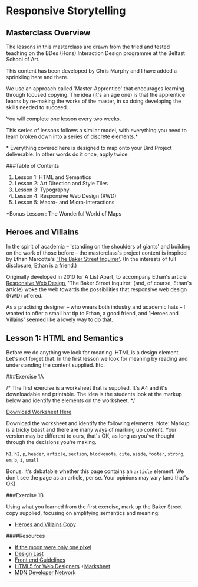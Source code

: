 Responsive Storytelling
=======================


Masterclass Overview
--------------------

The lessons in this masterclass are drawn from the tried and tested teaching on the BDes (Hons) Interaction Design programme at the Belfast School of Art.

This content has been developed by Chris Murphy and I have added a sprinkling here and there.

We use an approach called 'Master-Apprentice' that encourages learning through focused copying. The idea (it's an age one) is that the apprentice learns by re-making the works of the master, in so doing developing the skills needed to succeed.

You will complete one lesson every two weeks.

This series of lessons follows a similar model, with everything you need to learn broken down into a series of discrete elements.*

\* Everything covered here is designed to map onto your Bird Project deliverable.  In other words do it once, apply twice.



###Table of Contents

1. Lesson 1: HTML and Semantics
2. Lesson 2: Art Direction and Style Tiles
3. Lesson 3: Typography
4. Lesson 4: Responsive Web Design (RWD)
5. Lesson 5: Macro- and Micro-Interactions

*Bonus Lesson : The Wonderful World of Maps


Heroes and Villains
-------------------

In the spirit of academia – 'standing on the shoulders of giants' and building on the work of those before – the masterclass's project content is inspired by Ethan Marcotte's ['The Baker Street Inquirer'](http://alistapart.com/d/responsive-web-design/ex/ex-site-flexible.html). (In the interests of full disclosure, Ethan is a friend.)

Originally developed in 2010 for A List Apart, to accompany Ethan's article [Responsive Web Design](http://alistapart.com/article/responsive-web-design), 'The Baker Street Inquirer' (and, of course, Ethan's article) woke the web towards the possibilities that responsive web design (RWD) offered.

As a practising designer – who wears both industry and academic hats – I wanted to offer a small hat tip to Ethan, a good friend, and 'Heroes and Villains' seemed like a lovely way to do that.


Lesson 1: HTML and Semantics
----------------------------

Before we do anything we look for meaning. HTML is a design element. Let's not forget that. In the first lesson we look for meaning by reading and understanding the content supplied. Etc.


###Exercise 1A

/* The first exercise is a worksheet that is supplied. It's A4 and it's downloadable and printable. The idea is the students look at the markup below and identify the elements on the worksheet. */

[Download Worksheet Here](https://www.dropbox.com/s/neiesxpaqv4lzg7/HTMLandSemantics.pdf?dl=0)

Download the worksheet and identify the following elements. Note: Markup is a tricky beast and there are many ways of marking up content. Your version may be different to ours, that's OK, as long as you've thought through the decisions you're making.

`h1`, `h2`, `p`, `header`, `article`, `section`, `blockquote`, `cite`, `aside`, `footer`, `strong`, `em`, `b`, `i`, `small`

Bonus: It's debatable whether this page contains an `article` element. We don't see the page as an article, per se. Your opinions may vary (and that's OK).


###Exercise 1B

Using what you learned from the first exercise, mark up the Baker Street copy supplied, focusing on amplifying semantics and meaning:

+ [Heroes and Villains Copy](https://www.dropbox.com/s/k45ek547zsrjmq7/Heroes%20and%20Villans.zip?dl=0)


####Resources

+ [If the moon were only one pixel](http://joshworth.com/dev/pixelspace/pixelspace_solarsystem.html)
+ [Design Last](https://www.smashingmagazine.com/2015/02/design-last/)
+ [Front end Guidelines](https://github.com/bendc/frontend-guidelines)
+ [HTML5 for Web Designers](https://abookapart.com/products/html5-for-web-designers)
+[Marksheet](http://marksheet.io)
+ [MDN Developer Network](https://developer.mozilla.org/en-US/docs/Learn)



---- 

<!---

Lesson 2: Art Direction and Element Collages
--------------------------------------------

When trying to convey a design idea, moods, feelings and fluffy stuff like that are hard to communicate. So as designers we often use mood boards: it can be a collection of images and text  from magazines, books, photos you have taken but which are related to a design theme as a reference point.  The first excercise is to create a moodboard for Heroes and Villains the second is an element collage.

###Exercise 2A

The first exercise is a moodboard for 'Heroes and Villans'. We need to show them one we've made earlier. Remember: Master-Apprentice.

[Heres one we made earlier](https://emilydavies95.files.wordpress.com/2013/11/img_0415.jpg)

Moodboards can be created with paper (my preference) you can look through items other than whats on screen such as magazines, posters, advertisements. Exolore, imagery, color, typography, layout etc. Cut these out and place them on a A3 sheet and group them together.  Paper moodboards are a great way of gathering inspiration beyond the screen.

It could be a digital moodboard - using a tool like Niice. For this excercise I would like to see at least one paper moodboard.


###Exercise 2B

The second exercise is an Style Tile.

Your goal is to create an Style Tile – appropriate to the 'Heroes and Villains' content – that draws on your moodboard to refine a look and feel. 

For guidance you might look at Samantha Warrens article on style tiles.

[A Style Tile could look like this](https://horseradish.s3.amazonaws.com/CACHE/images/photos/1c/ee/cc0ec44b4ea5/opencongress-element-collage-800.png)

Consider:

+ Colour Palette
+ Typographic Choices
  + Headlines
  + Body Copy
  + Blockquotes
+ Images
+ Button Styles
+ Etc..


####Resources

+ [Value from Wireframes](https://medium.com/@dustin/how-to-get-value-from-wireframes-f40c2cf27960#.e839x12t4)
+ [Element Collages](http://danielmall.com/articles/rif-element-collages/)
+ [Niice](https://niice.co/about)
+ [Style Tiles](http://alistapart.com/article/style-tiles-and-how-they-work)


---- 



Lesson 3: Typography
--------------------

As Information Architects' Oliver Riechenstein puts it:

> Web Design is 95% Typography

As such it's important to consider the typography for your 'Heroes and Villains' site. As with the previous lessons we've broken this down into a couple of exercises.

The first encourages you to explore web typography, including: Typekit and Google Fonts. The second takes the knowledge you learned in Exercise 3A and applies it to 'Heroes and Villans'.


###Exercise 3A

In order to explore how web typrography works I would like you to to find a piece of typography.  Ths could be from a magazine or a famous quote. Using Google Fonts or Typekit recreate it aka Master-Apprentice from HTML and CSS. We have included some examples:

+ [Typographic Details *Hat Tip Chris Murphy*](http://dev.monographic.org/typographicdetails/)
+ [Thunderbird](https://www.dropbox.com/s/5q1xjveob7ojdph/thunderbird.JPG?dl=0)
+ [Apple](https://www.dropbox.com/s/whvxda55a4py4v8/apple.JPG?dl=0)
+ [XXXX](#)

###Exercise 3B

Now that you have explored web typography we wish to apply this to your 'Heroes and Villans' project.  Remember to consider the typography for Headings, Blockquotes  and take inspiration from your moodboards and style tiles in Excercise 2.


####Resources

+ [Typekit](https://typekit.com/)
+ [Google Fonts](https://fonts.google.com/)
+ [Web Design is 95% Typography](https://ia.net/know-how/the-web-is-all-about-typography-period)
+ [One More Time: Typography is the Foundation of Web Design](https://www.smashingmagazine.com/2012/07/one-more-time-typography-is-the-foundation-of-web-design/)



---- 



Lesson 4: Responsive Web Design (RWD)
-------------------------------------

###Exercise 4A

Add CSS to your 'Heroes and Villans' site to enhance and amplify the content. This is a first pass and should focus on layout, color and images etc.


###Exercise 4B

By now you should have marked up your baker street copy in semantic HTML and CSS.  The task is now to make it responsive.

Create a layout for mobile, iphone, and ipad viewports using % for structural styling and ems for styling font-size.

CSS Media Queries are a feature in CSS3 which allows you to specify when certain CSS rules should be applied.  is allows you to apply a special CSS for mobile, or adjust a layout for print. A media query contains one or more expressions, expressed as media features, which resolve to either true or false. When result of the query is true the browser renders the css styles included that media query.



####Resources

+ [If you want to understand RWD get this book](https://abookapart.com/products/responsive-web-design)
+ [Responsive Web Design](http://alistapart.com/article/responsive-web-design)
+ [Designing for Breakpoints](http://alistapart.com/article/designing-for-breakpoints)
+ [Media Queries for Standard Devices](https://css-tricks.com/snippets/css/media-queries-for-standard-devices/)
+ [W3C Media Queries](http://www.w3schools.com/css/css_rwd_mediaqueries.asp)



---- 



Lesson 5: Macro- and Micro-Interactions
---------------------------------------

The web is not a staic place.  It is full of interactions which provide stimulis, satisfaction and feedback.  All which make great user experiences.  

Microinteractions are contained product moments that do one small task.  They are so small, you don’t think about them. When you mute your phone, rate a product, or play music, you are engaging with a microinteraction. 

Dan Saffer notes that they:

+ Accomplish an individual task.
+ Communicate status and provide feedback on user actions.
+ Prevent human error.
+ Enhance the sense of direct manipulation.
+ Help users visualize the results of their actions.

The ’like’ button on social networks which highlights changes by using interactive animations. Such feedback informs users that they are in the list of those who liked the post. [Like here](https://dribbble.com/shots/1456699-Liking-Interaction-GIF)


###Exercise 5A

The first exercise is chunking content.  Chunking is critical for presenting content that users can comprehend and remember easily. Use chunking for text and multimedia content alike to help users understand underlying relationships and information hierarchy.


We'll use the following as a reference:

+ [Chunking Content](http://alvarotrigo.com/fullPage/#firstPage)


###Exercise 5B

The second exercise is focused at a slightly more micro level. We're looking at :hover effects and creating prototypes that can then be rolled into the final page.

Design :hover buttons in Illustrator and provide a PDF for the students with off and on states. Get them to build them. I COULD PROVIDE THE .AI FILES AS A BONUS, ADDED VALUE.

+ http://tympanus.net/Development/CreativeLinkEffects/


####Resources

+ [Microinteractions and Their Macro Effect on User Experience](https://blogs.adobe.com/creativecloud/microinteractions-and-their-macro-effect-on-user-experience-part-1/)
+ [Chunking Information](https://www.nngroup.com/articles/chunking/)
+ [Button Hover Effects](http://codepen.io/davidicus/pen/emgQKJ)
+ [Hover CSS](http://ianlunn.github.io/Hover/)
+ [Hover CSS Tutorial](http://ianlunn.co.uk/articles/hover-css-tutorial-introduction/)
+ [Creative Link Effects](http://tympanus.net/Development/CreativeLinkEffects/)
+ [Subtle Click Feedback](http://tympanus.net/Development/ClickEffects/)



---- 



Bonus Lesson: The Wonderful World of Maps
-------------------------------------


What is a map? Until the 1980s, maps were painstaking documents created by hand. These days maps are almost always made with the help of a computer. Maps today are commonplace, interspersed in driving directions, visualizations, and political boundary disputes. 

Computer maps are fundamentally composed of data. Data is in the abstract, composed of billions of points or just a few polygons, or a photo-like recording of colors and temperature. It is important that data is not specific to a certain usage.

###Bonus Exercise

Using one of the following create one map of the location of Sherlock Holmes Baker Street Home 221 Baker Street London.  This can be inluded for example on the bottom of your page.

+ [Google Maps](https://developers.google.com/maps/documentation/javascript/)
+ [Leaflet](http://leafletjs.com/index.html)
+ [Stamen](http://maps.stamen.com/#watercolor/12/54.6369/-6.0457)



----



FIN
----------

--->






